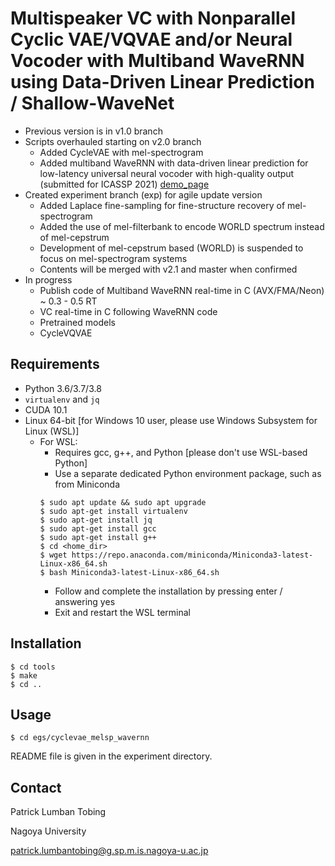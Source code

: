 # Multispeaker VC with Nonparallel Cyclic VAE/VQVAE and/or Neural Vocoder with Multiband WaveRNN using Data-Driven Linear Prediction / Shallow-WaveNet

* Previous version is in v1.0 branch
* Scripts overhauled starting on v2.0 branch
    * Added CycleVAE with mel-spectrogram
    * Added multiband WaveRNN with data-driven linear prediction for low-latency universal neural vocoder with high-quality output (submitted for ICASSP 2021) [demo_page](https://demo-icassp2021.audioeval.net/)
* Created experiment branch (exp) for agile update version
    * Added Laplace fine-sampling for fine-structure recovery of mel-spectrogram
    * Added the use of mel-filterbank to encode WORLD spectrum instead of mel-cepstrum
    * Development of mel-cepstrum based (WORLD) is suspended to focus on mel-spectrogram systems
    * Contents will be merged with v2.1 and master when confirmed
* In progress
    * Publish code of Multiband WaveRNN real-time in C (AVX/FMA/Neon) ~ 0.3 - 0.5 RT
    * VC real-time in C following WaveRNN code
    * Pretrained models
    * CycleVQVAE


## Requirements

* Python 3.6/3.7/3.8
* `virtualenv` and `jq`
* CUDA 10.1
* Linux 64-bit [for Windows 10 user, please use Windows Subsystem for Linux (WSL)]
    * For WSL:
        - Requires gcc, g++, and Python [please don't use WSL-based Python]
        - Use a separate dedicated Python environment package, such as from Miniconda
        ```
        $ sudo apt update && sudo apt upgrade
        $ sudo apt-get install virtualenv
        $ sudo apt-get install jq
        $ sudo apt-get install gcc
        $ sudo apt-get install g++
        $ cd <home_dir>
        $ wget https://repo.anaconda.com/miniconda/Miniconda3-latest-Linux-x86_64.sh
        $ bash Miniconda3-latest-Linux-x86_64.sh
        ```
        - Follow and complete the installation by pressing enter / answering yes
        - Exit and restart the WSL terminal


## Installation

```
$ cd tools
$ make
$ cd ..
```

## Usage

```
$ cd egs/cyclevae_melsp_wavernn
```

README file is given in the experiment directory.


## Contact

Patrick Lumban Tobing

Nagoya University

patrick.lumbantobing@g.sp.m.is.nagoya-u.ac.jp

